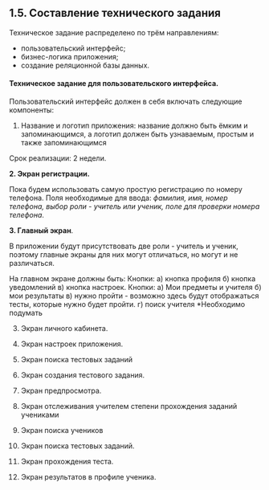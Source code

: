 ## 1.5. Составление технического задания

Техническое задание распределено по трём направлениям:
- пользовательский интерфейс;
- бизнес-логика приложения;
- создание реляционной базы данных.

#### Техническое задание для пользовательского интерфейса.

Пользовательский интерфейс должен в себя включать следующие компоненты:

1. Название и логотип приложения: название должно быть ёмким и запоминающимся, а логотип должен быть узнаваемым, простым и также запоминающимся

Срок реализации: 2 недели.

**2. Экран регистрации.** 

Пока будем использовать самую простую регистрацию по номеру телефона. Поля необходимые для ввода: *фамилия, имя, номер телефона, выбор роли - учитель или ученик, поле для проверки номера телефона*. 

**3. Главный экран**. 

В приложении будут присутствовать две роли - учитель и ученик, поэтому главные экраны для них могут отличаться, но могут и не различаться. 

На главном экране должны быть: 
    Кнопки:
    а) кнопка профиля
    б) кнопка уведомлений
    в) кнопка настроек.
    Кнопки:
    а) Мои предметы и учителя
    б) мои результаты
    в) нужно пройти - возможно здесь будут отображаться тесты, которые нужно будет пройти. 
    г) поиск учителя
    *Необходимо подумать


3. Экран личного кабинета. 

4. Экран настроек приложения.

5. Экран поиска тестовых заданий

6. Экран создания тестового задания. 

7. Экран предпросмотра.

8. Экран отслеживания учителем степени прохождения заданий учениками

9. Экран поиска учеников

10. Экран поиска тестовых заданий. 

11. Экран прохождения теста. 

12. Экран результатов в профиле ученика. 


